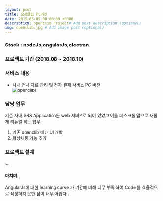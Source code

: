 ```yaml
---
layout: post
title: 오픈클립 PC버전 
date: 2019-05-05 00:00:00 +0300
description: openclib Project# Add post description (optional)
img: openclib.jpg # Add image post (optional)
---
```

### Stack : nodeJs,angularJs,electron
### 프로젝트 기간 (2018.08 ~ 2018.10)
### 서비스 내용
- 사내 전사 자료 관리 및 전자 결재 서비스 PC 버전  
![openclib1]({{site.baseurl}}/assets/img/openclib1.jpg)    

### 담당 업무    
기존 사내 SNS Application은 web 서비스로 되어 있었고 이를 데스크톱 앱으로 새롭게 리뉴얼 하는 업무.    
1. 기존 openclib 메뉴 UI 개발
2. 화상채팅 기능 추가  

### 프로젝트 설계 
ㄴ
#### 마치며..
AngularJs에 대한 learning curve 가 기간에 비해 너무 부족 하여 Code 를 효율적으로 작성하지 못한 점이 너무 아쉽다 .

